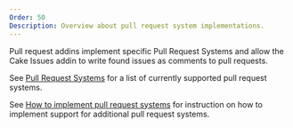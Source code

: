 ```yaml
---
Order: 50
Description: Overview about pull request system implementations.
---
```

Pull request addins implement specific Pull Request Systems and allow the
Cake Issues addin to write found issues as comments to pull requests.

See [Pull Request Systems] for a list of currently supported pull request systems.

See [How to implement pull request systems] for instruction on how to implement support for
additional pull request systems.

[Pull Request Systems]: ../../addins/pull-request-system/
[How to implement pull request systems]: ../extending/pull-request-system/
